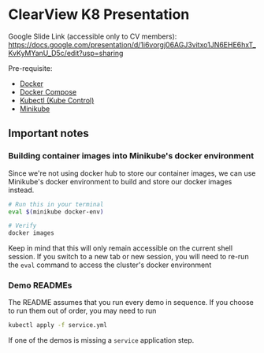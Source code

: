 # ClearView K8 Presentation

Google Slide Link (accessible only to CV members): https://docs.google.com/presentation/d/1i6vorgj06AGJ3vitxo1JN6EHE6hxT_KvKyMYanU_D5c/edit?usp=sharing

Pre-requisite:
- [Docker](https://docs.docker.com/install/)
- [Docker Compose](https://docs.docker.com/compose/install/)
- [Kubectl (Kube Control)](https://kubernetes.io/docs/tasks/tools/install-kubectl/#install-kubectl-on-linux)
- [Minikube](https://kubernetes.io/docs/setup/learning-environment/minikube/)

## Important notes

### Building container images into Minikube's docker environment
Since we're not using docker hub to store our container images, we can use Minikube's docker environment to build and store our docker images instead.

```bash
# Run this in your terminal
eval $(minikube docker-env)

# Verify
docker images
```

Keep in mind that this will only remain accessible on the current shell session. If you switch to a new tab or new session, you will need to re-run the `eval` command to access the cluster's docker environment

### Demo READMEs
The README assumes that you run every demo in sequence. If you choose to run them out of order, you may need to run
```bash
kubectl apply -f service.yml
```
If one of the demos is missing a `service` application step.
